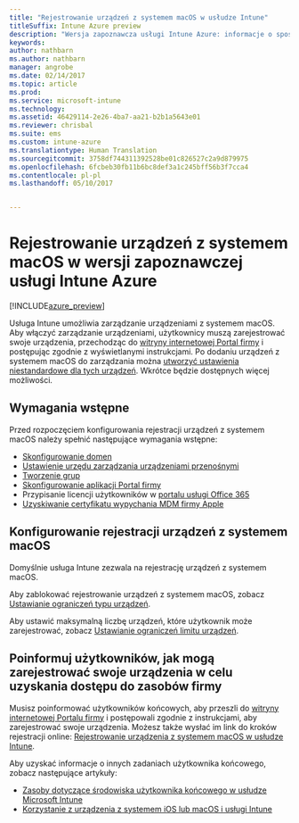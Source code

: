 ```yaml
---
title: "Rejestrowanie urządzeń z systemem macOS w usłudze Intune"
titleSuffix: Intune Azure preview
description: "Wersja zapoznawcza usługi Intune Azure: informacje o sposobie rejestrowania urządzeń z systemem macOS w wersji zapoznawczej usługi Intune Azure."
keywords: 
author: nathbarn
ms.author: nathbarn
manager: angrobe
ms.date: 02/14/2017
ms.topic: article
ms.prod: 
ms.service: microsoft-intune
ms.technology: 
ms.assetid: 46429114-2e26-4ba7-aa21-b2b1a5643e01
ms.reviewer: chrisbal
ms.suite: ems
ms.custom: intune-azure
ms.translationtype: Human Translation
ms.sourcegitcommit: 3758df744311392528be01c826527c2a9d879975
ms.openlocfilehash: 6fcbeb30fb11b6bc8def3a1c245bff56b3f7cca4
ms.contentlocale: pl-pl
ms.lasthandoff: 05/10/2017


---
```


# <a name="enroll-macos-devices-in-intune-azure-preview"></a>Rejestrowanie urządzeń z systemem macOS w wersji zapoznawczej usługi Intune Azure

[!INCLUDE[azure_preview](../includes/azure_preview.md)]

Usługa Intune umożliwia zarządzanie urządzeniami z systemem macOS. Aby włączyć zarządzanie urządzeniami, użytkownicy muszą zarejestrować swoje urządzenia, przechodząc do [witryny internetowej Portal firmy](http://portal.manage.microsoft.com) i postępując zgodnie z wyświetlanymi instrukcjami. Po dodaniu urządzeń z systemem macOS do zarządzania można [utworzyć ustawienia niestandardowe dla tych urządzeń](../configure-devices/custom-for-macos.md). Wkrótce będzie dostępnych więcej możliwości.

## <a name="prerequisites"></a>Wymagania wstępne

Przed rozpoczęciem konfigurowania rejestracji urządzeń z systemem macOS należy spełnić następujące wymagania wstępne:

- [Skonfigurowanie domen](https://docs.microsoft.com/intune/get-started/start-with-a-paid-subscription-to-microsoft-intune-step-2)
- [Ustawienie urzędu zarządzania urządzeniami przenośnymi](set-mdm-authority.md)
- [Tworzenie grup](https://docs.microsoft.com/intune/get-started/start-with-a-paid-subscription-to-microsoft-intune-step-5)
- [Skonfigurowanie aplikacji Portal firmy](../manage-apps/company-portal-app.md)
- Przypisanie licencji użytkowników w [portalu usługi Office 365](http://go.microsoft.com/fwlink/p/?LinkId=698854)
- [Uzyskiwanie certyfikatu wypychania MDM firmy Apple](get-an-apple-mdm-push-certificate.md)

## <a name="set-up-macos-enrollment"></a>Konfigurowanie rejestracji urządzeń z systemem macOS

Domyślnie usługa Intune zezwala na rejestrację urządzeń z systemem macOS.

Aby zablokować rejestrowanie urządzeń z systemem macOS, zobacz [Ustawianie ograniczeń typu urządzeń](set-enrollment-restrictions.md#set-device-type-restrictions).

Aby ustawić maksymalną liczbę urządzeń, które użytkownik może zarejestrować, zobacz [Ustawianie ograniczeń limitu urządzeń](set-enrollment-restrictions.md#set-device-limit-restrictions).

## <a name="tell-your-users-how-to-enroll-their-devices-to-access-company-resources"></a>Poinformuj użytkowników, jak mogą zarejestrować swoje urządzenia w celu uzyskania dostępu do zasobów firmy

Musisz poinformować użytkowników końcowych, aby przeszli do [witryny internetowej Portalu firmy](http://portal.manage.microsoft.com) i postępowali zgodnie z instrukcjami, aby zarejestrować swoje urządzenia. Możesz także wysłać im link do kroków rejestracji online: [Rejestrowanie urządzenia z systemem macOS w usłudze Intune](https://docs.microsoft.com/intune/enduser/enroll-your-device-in-intune-macos).

Aby uzyskać informacje o innych zadaniach użytkownika końcowego, zobacz następujące artykuły:

- [Zasoby dotyczące środowiska użytkownika końcowego w usłudze Microsoft Intune](https://docs.microsoft.com/intune/deploy-use/how-to-educate-your-end-users-about-microsoft-intune)
- [Korzystanie z urządzenia z systemem iOS lub macOS i usługi Intune](https://docs.microsoft.com/intune/enduser/using-your-ios-or-mac-os-x-device-with-intune)

